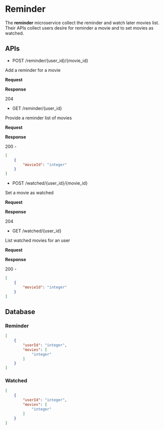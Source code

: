 # Reminder

The **reminder** microservice collect the reminder and watch later movies list. Their APIs collect users desire for reminder a movie and to set movies as watched.

## APIs

- POST /reminder/{user_id}/{movie_id}

Add a reminder for a movie

**Request**

**Response**

204


- GET /reminder/{user_id}

Provide a reminder list of movies

**Request**

**Response**

200 - 
```json
[
	{
		"movieId": "integer"
	}
]
```

- POST /watched/{user_id}/{movie_id}

Set a movie as watched 

**Request**

**Response**

204

- GET /watched/{user_id}

List watched movies for an user

**Request**

**Response**

200 - 
```json
[
	{
		"movieId": "integer"
	}
]
```

## Database

### Reminder
```json
[
	{
		"userId": "integer",
        "movies": [
            "integer"        
        ]
	}
]
```

### Watched
```json
[
	{
		"userId": "integer",
        "movies": [
            "integer"        
        ]
	}
]
```
